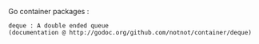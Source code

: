 Go container packages :

	deque : A double ended queue
	(documentation @ http://godoc.org/github.com/notnot/container/deque)



